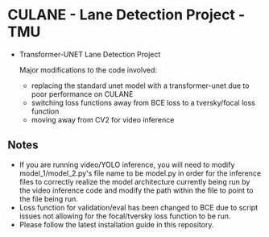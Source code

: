 
# CULANE - Lane Detection Project - TMU

- Transformer-UNET Lane Detection Project

  Major modifications to the code involved:
  - replacing the standard unet model with a transformer-unet due to poor performance on CULANE
  - switching loss functions away from BCE loss to a tversky/focal loss function
  - moving away from CV2 for video inference

## Notes

- If you are running video/YOLO inference, you will need to modify model_1/model_2.py's file name to be model.py in order for the inference files to correctly realize the model architecture currently being run by the video inference code and modify the path within the file to point to the file being run.
- Loss function for validation/eval has been changed to BCE due to script issues not allowing for the focal/tversky loss function to be run.
- Please follow the latest installation guide in this repository. 
